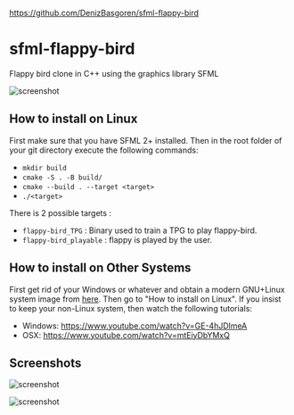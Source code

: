 https://github.com/DenizBasgoren/sfml-flappy-bird
# sfml-flappy-bird
Flappy bird clone in C++ using the graphics library SFML

![screenshot](https://denizbasgoren.github.io/sfml-flappy-bird/screenshots/s1.png)

## How to install on Linux

First make sure that you have SFML 2+ installed. Then in the root folder of your git directory execute the following commands:

- `mkdir build`
- `cmake -S . -B build/`
- `cmake --build . --target <target>`
- `./<target>`

There is 2 possible targets :
- `flappy-bird_TPG` : Binary used to train a TPG to play flappy-bird.
- `flappy-bird_playable` : flappy is played by the user.


## How to install on Other Systems

First get rid of your Windows or whatever and obtain a modern GNU+Linux system image from [here](https://manjaro.org/). Then go to "How to install on Linux". If you insist to keep your non-Linux system, then watch the following tutorials:

- Windows: https://www.youtube.com/watch?v=GE-4hJDlmeA
- OSX: https://www.youtube.com/watch?v=mtEiyDbYMxQ

## Screenshots

![screenshot](https://denizbasgoren.github.io/sfml-flappy-bird/screenshots/s2.png)

![screenshot](https://denizbasgoren.github.io/sfml-flappy-bird/screenshots/s3.png)
